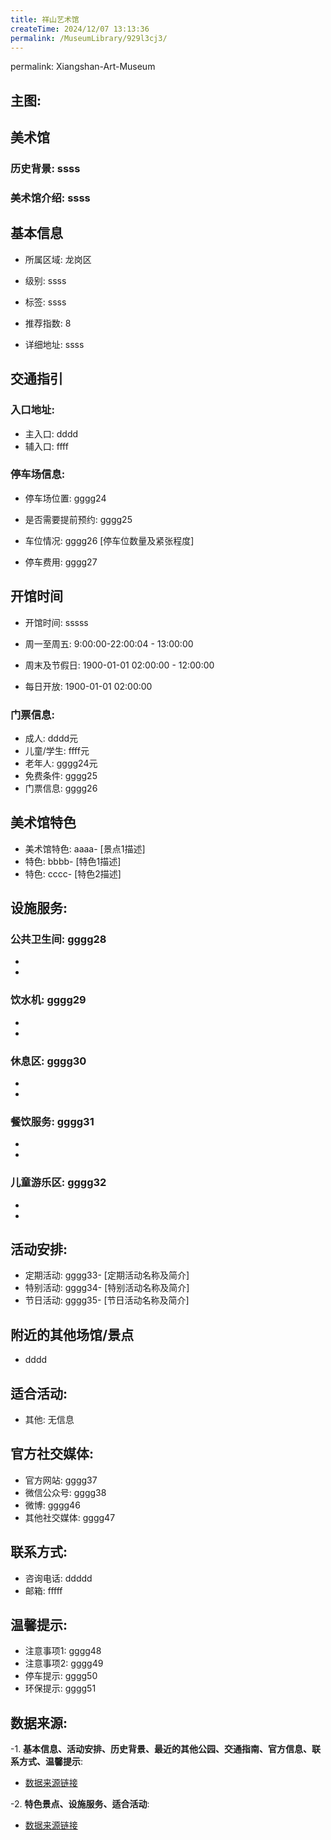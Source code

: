 ```yaml
---
title: 祥山艺术馆
createTime: 2024/12/07 13:13:36
permalink: /MuseumLibrary/929l3cj3/
---
```

permalink: Xiangshan-Art-Museum
## 主图:
<ImageCard
image="https://www.szartm.com/open/images/gkbg.png"
title= "祥山艺术馆"
description= "ssss"
date="2024/12/07"
href="/"
author="sunshang-hl"
/>
## 美术馆
### 历史背景: ssss
### 美术馆介绍: ssss
## 基本信息

- 所属区域: 龙岗区

- 级别: ssss

- 标签: ssss

- 推荐指数: 8

- 详细地址: ssss

## 交通指引

### 入口地址:
- 主入口: dddd
- 辅入口: ffff
### 停车场信息:
- 停车场位置: gggg24

- 是否需要提前预约: gggg25

- 车位情况: gggg26 [停车位数量及紧张程度]

- 停车费用: gggg27

## 开馆时间
- 开馆时间: sssss

- 周一至周五: 9:00:00-22:00:04 - 13:00:00
- 周末及节假日: 1900-01-01 02:00:00 - 12:00:00
- 每日开放: 1900-01-01 02:00:00

### 门票信息:
- 成人: dddd元
- 儿童/学生: ffff元
- 老年人: gggg24元
- 免费条件: gggg25
- 门票信息: gggg26
## 美术馆特色
- 美术馆特色: aaaa- [景点1描述]
- 特色: bbbb- [特色1描述]
- 特色: cccc- [特色2描述]
## 设施服务:
### 公共卫生间: gggg28
- 
- 
### 饮水机: gggg29
- 
- 
### 休息区: gggg30
- 
- 
### 餐饮服务: gggg31
- 
- 
### 儿童游乐区: gggg32
- 
- 
## 活动安排:
- 定期活动: gggg33- [定期活动名称及简介]
- 特别活动: gggg34- [特别活动名称及简介]
- 节日活动: gggg35- [节日活动名称及简介]
## 附近的其他场馆/景点
- dddd

## 适合活动:
- 其他: 无信息

## 官方社交媒体:
- 官方网站: gggg37
- 微信公众号: gggg38
- 微博: gggg46
- 其他社交媒体: gggg47

## 联系方式:
- 咨询电话: ddddd 
- 邮箱: fffff

## 温馨提示:
- 注意事项1: gggg48
- 注意事项2: gggg49
- 停车提示: gggg50
- 环保提示: gggg51

## 数据来源:
-1. **基本信息、活动安排、历史背景、最近的其他公园、交通指南、官方信息、联系方式、温馨提示**:
- [数据来源链接](http://wtl.sz.gov.cn/ggfw/whl/msgylb/index.html)

-2. **特色景点、设施服务、适合活动**:
- [数据来源链接](http://wtl.sz.gov.cn/ggfw/whl/msgylb/index.html)


